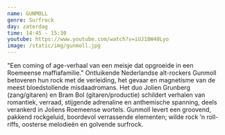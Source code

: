 ```yaml
---
name: GUNMOLL
genre: Surfrock
day: zaterdag
time: 14:45 - 15:30
youtube: https://www.youtube.com/watch?v=iUJ18W40Lyo
image: /static/img/gunmoll.jpg
---
```

"Een coming of age-verhaal van een meisje dat opgroeide in een Roemeense maffiafamilie." Ontluikende Nederlandse alt-rockers Gunmoll betoveren hun rock met de verleiding, het gevaar en magnetisme van de meest bloedstollende misdaadromans. Het duo Jolien Grunberg (zang/gitaren) en Bram Bol (gitaren/productie) schildert verhalen van romantiek, verraad, stijgende adrenaline en anthemische spanning, deels verankerd in Joliens Roemeense wortels. Gunmoll levert een groovend, pakkend rockgeluid, boordevol verrassende elementen; wilde rock ’n roll-riffs, oosterse melodieën en golvende surfrock.